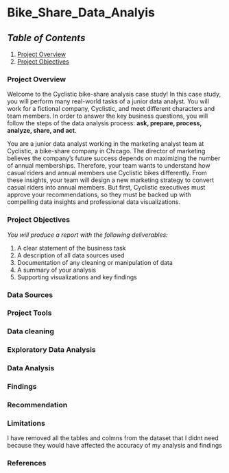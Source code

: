 # Bike_Share_Data_Analyis

 ## *Table of Contents*
1. [Project Overview](#project-overview)
2. [Project Objectives](#project-objectives)
 
### Project Overview

Welcome to the Cyclistic bike-share analysis case study! In this case study, you will perform many real-world tasks of a junior data
analyst. You will work for a fictional company, Cyclistic, and meet different characters and team members. In order to answer the
key business questions, you will follow the steps of the data analysis process: **ask, prepare, process, analyze, share, and act**.
 
 
  
You are a junior data analyst working in the marketing analyst team at Cyclistic, a bike-share company in Chicago. The director of
marketing believes the company’s future success depends on maximizing the number of annual memberships. Therefore, your
team wants to understand how casual riders and annual members use Cyclistic bikes differently. From these insights, your team will
design a new marketing strategy to convert casual riders into annual members. But first, Cyclistic executives must approve your
recommendations, so they must be backed up with compelling data insights and professional data visualizations.

 

### Project Objectives

*You will produce a report with the following deliverables:*

1. A clear statement of the business task
2. A description of all data sources used
3. Documentation of any cleaning or manipulation of data
4. A summary of your analysis
5. Supporting visualizations and key findings


### Data Sources
 

### Project Tools
 
### Data cleaning
 

### Exploratory Data Analysis
  
### Data Analysis
 


### Findings
 



### Recommendation
 

### Limitations
I have removed all the tables and colmns from the dataset that I didnt need because they would have affected the accuracy of my analysis and findings

### References

